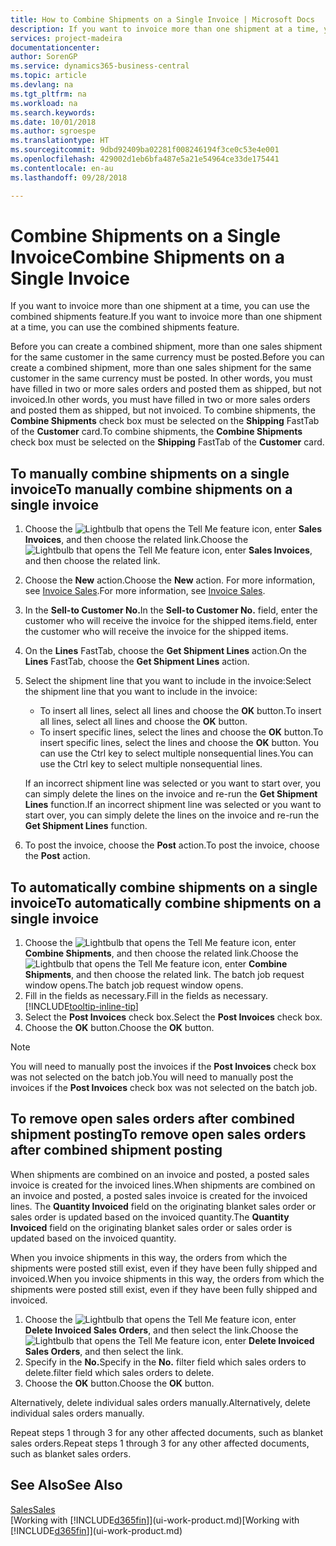 ```yaml
---
title: How to Combine Shipments on a Single Invoice | Microsoft Docs
description: If you want to invoice more than one shipment at a time, you can use the combined shipments feature.
services: project-madeira
documentationcenter: 
author: SorenGP
ms.service: dynamics365-business-central
ms.topic: article
ms.devlang: na
ms.tgt_pltfrm: na
ms.workload: na
ms.search.keywords: 
ms.date: 10/01/2018
ms.author: sgroespe
ms.translationtype: HT
ms.sourcegitcommit: 9dbd92409ba02281f008246194f3ce0c53e4e001
ms.openlocfilehash: 429002d1eb6bfa487e5a21e54964ce33de175441
ms.contentlocale: en-au
ms.lasthandoff: 09/28/2018

---
```

# <a name="combine-shipments-on-a-single-invoice"></a><span data-ttu-id="11afc-103">Combine Shipments on a Single Invoice</span><span class="sxs-lookup"><span data-stu-id="11afc-103">Combine Shipments on a Single Invoice</span></span>
<span data-ttu-id="11afc-104">If you want to invoice more than one shipment at a time, you can use the combined shipments feature.</span><span class="sxs-lookup"><span data-stu-id="11afc-104">If you want to invoice more than one shipment at a time, you can use the combined shipments feature.</span></span>  

 <span data-ttu-id="11afc-105">Before you can create a combined shipment, more than one sales shipment for the same customer in the same currency must be posted.</span><span class="sxs-lookup"><span data-stu-id="11afc-105">Before you can create a combined shipment, more than one sales shipment for the same customer in the same currency must be posted.</span></span> <span data-ttu-id="11afc-106">In other words, you must have filled in two or more sales orders and posted them as shipped, but not invoiced.</span><span class="sxs-lookup"><span data-stu-id="11afc-106">In other words, you must have filled in two or more sales orders and posted them as shipped, but not invoiced.</span></span> <span data-ttu-id="11afc-107">To combine shipments, the **Combine Shipments** check box must be selected on the **Shipping** FastTab of the **Customer** card.</span><span class="sxs-lookup"><span data-stu-id="11afc-107">To combine shipments, the **Combine Shipments** check box must be selected on the **Shipping** FastTab of the **Customer** card.</span></span>  

## <a name="to-manually-combine-shipments-on-a-single-invoice"></a><span data-ttu-id="11afc-108">To manually combine shipments on a single invoice</span><span class="sxs-lookup"><span data-stu-id="11afc-108">To manually combine shipments on a single invoice</span></span>  
1. <span data-ttu-id="11afc-109">Choose the ![Lightbulb that opens the Tell Me feature](media/ui-search/search_small.png "Tell me what you want to do") icon, enter **Sales Invoices**, and then choose the related link.</span><span class="sxs-lookup"><span data-stu-id="11afc-109">Choose the ![Lightbulb that opens the Tell Me feature](media/ui-search/search_small.png "Tell me what you want to do") icon, enter **Sales Invoices**, and then choose the related link.</span></span>  
2. <span data-ttu-id="11afc-110">Choose the **New** action.</span><span class="sxs-lookup"><span data-stu-id="11afc-110">Choose the **New** action.</span></span> <span data-ttu-id="11afc-111">For more information, see [Invoice Sales](sales-how-invoice-sales.md).</span><span class="sxs-lookup"><span data-stu-id="11afc-111">For more information, see [Invoice Sales](sales-how-invoice-sales.md).</span></span>
3. <span data-ttu-id="11afc-112">In the **Sell-to Customer No.**</span><span class="sxs-lookup"><span data-stu-id="11afc-112">In the **Sell-to Customer No.**</span></span> <span data-ttu-id="11afc-113">field, enter the customer who will receive the invoice for the shipped items.</span><span class="sxs-lookup"><span data-stu-id="11afc-113">field, enter the customer who will receive the invoice for the shipped items.</span></span>  
4. <span data-ttu-id="11afc-114">On the **Lines** FastTab, choose the **Get Shipment Lines** action.</span><span class="sxs-lookup"><span data-stu-id="11afc-114">On the **Lines** FastTab, choose the **Get Shipment Lines** action.</span></span>  
5. <span data-ttu-id="11afc-115">Select the shipment line that you want to include in the invoice:</span><span class="sxs-lookup"><span data-stu-id="11afc-115">Select the shipment line that you want to include in the invoice:</span></span>  

    - <span data-ttu-id="11afc-116">To insert all lines, select all lines and choose the **OK** button.</span><span class="sxs-lookup"><span data-stu-id="11afc-116">To insert all lines, select all lines and choose the **OK** button.</span></span>  
    - <span data-ttu-id="11afc-117">To insert specific lines, select the lines and choose the **OK** button.</span><span class="sxs-lookup"><span data-stu-id="11afc-117">To insert specific lines, select the lines and choose the **OK** button.</span></span> <span data-ttu-id="11afc-118">You can use the Ctrl key to select multiple nonsequential lines.</span><span class="sxs-lookup"><span data-stu-id="11afc-118">You can use the Ctrl key to select multiple nonsequential lines.</span></span>  

    <span data-ttu-id="11afc-119">If an incorrect shipment line was selected or you want to start over, you can simply delete the lines on the invoice and re-run the **Get Shipment Lines** function.</span><span class="sxs-lookup"><span data-stu-id="11afc-119">If an incorrect shipment line was selected or you want to start over, you can simply delete the lines on the invoice and re-run the **Get Shipment Lines** function.</span></span>  
7. <span data-ttu-id="11afc-120">To post the invoice, choose the **Post** action.</span><span class="sxs-lookup"><span data-stu-id="11afc-120">To post the invoice, choose the **Post** action.</span></span>  

## <a name="to-automatically-combine-shipments-on-a-single-invoice"></a><span data-ttu-id="11afc-121">To automatically combine shipments on a single invoice</span><span class="sxs-lookup"><span data-stu-id="11afc-121">To automatically combine shipments on a single invoice</span></span>  
1. <span data-ttu-id="11afc-122">Choose the ![Lightbulb that opens the Tell Me feature](media/ui-search/search_small.png "Tell me what you want to do") icon, enter **Combine Shipments**, and then choose the related link.</span><span class="sxs-lookup"><span data-stu-id="11afc-122">Choose the ![Lightbulb that opens the Tell Me feature](media/ui-search/search_small.png "Tell me what you want to do") icon, enter **Combine Shipments**, and then choose the related link.</span></span> <span data-ttu-id="11afc-123">The batch job request window opens.</span><span class="sxs-lookup"><span data-stu-id="11afc-123">The batch job request window opens.</span></span>  
2. <span data-ttu-id="11afc-124">Fill in the fields as necessary.</span><span class="sxs-lookup"><span data-stu-id="11afc-124">Fill in the fields as necessary.</span></span> [!INCLUDE[tooltip-inline-tip](includes/tooltip-inline-tip_md.md)]
3. <span data-ttu-id="11afc-125">Select the **Post Invoices** check box.</span><span class="sxs-lookup"><span data-stu-id="11afc-125">Select the **Post Invoices** check box.</span></span>  
4.  <span data-ttu-id="11afc-126">Choose the **OK** button.</span><span class="sxs-lookup"><span data-stu-id="11afc-126">Choose the **OK** button.</span></span>  

> [!NOTE]  
>  <span data-ttu-id="11afc-127">You will need to manually post the invoices if the **Post Invoices** check box was not selected on the batch job.</span><span class="sxs-lookup"><span data-stu-id="11afc-127">You will need to manually post the invoices if the **Post Invoices** check box was not selected on the batch job.</span></span>  

## <a name="to-remove-open-sales-orders-after-combined-shipment-posting"></a><span data-ttu-id="11afc-128">To remove open sales orders after combined shipment posting</span><span class="sxs-lookup"><span data-stu-id="11afc-128">To remove open sales orders after combined shipment posting</span></span> 
<span data-ttu-id="11afc-129">When shipments are combined on an invoice and posted, a posted sales invoice is created for the invoiced lines.</span><span class="sxs-lookup"><span data-stu-id="11afc-129">When shipments are combined on an invoice and posted, a posted sales invoice is created for the invoiced lines.</span></span> <span data-ttu-id="11afc-130">The **Quantity Invoiced** field on the originating blanket sales order or sales order is updated based on the invoiced quantity.</span><span class="sxs-lookup"><span data-stu-id="11afc-130">The **Quantity Invoiced** field on the originating blanket sales order or sales order is updated based on the invoiced quantity.</span></span>  

<span data-ttu-id="11afc-131">When you invoice shipments in this way, the orders from which the shipments were posted still exist, even if they have been fully shipped and invoiced.</span><span class="sxs-lookup"><span data-stu-id="11afc-131">When you invoice shipments in this way, the orders from which the shipments were posted still exist, even if they have been fully shipped and invoiced.</span></span>   

1. <span data-ttu-id="11afc-132">Choose the ![Lightbulb that opens the Tell Me feature](media/ui-search/search_small.png "Tell me what you want to do") icon, enter **Delete Invoiced Sales Orders**, and then select the link.</span><span class="sxs-lookup"><span data-stu-id="11afc-132">Choose the ![Lightbulb that opens the Tell Me feature](media/ui-search/search_small.png "Tell me what you want to do") icon, enter **Delete Invoiced Sales Orders**, and then select the link.</span></span>  
2. <span data-ttu-id="11afc-133">Specify in the **No.**</span><span class="sxs-lookup"><span data-stu-id="11afc-133">Specify in the **No.**</span></span> <span data-ttu-id="11afc-134">filter field which sales orders to delete.</span><span class="sxs-lookup"><span data-stu-id="11afc-134">filter field which sales orders to delete.</span></span>  
3. <span data-ttu-id="11afc-135">Choose the **OK** button.</span><span class="sxs-lookup"><span data-stu-id="11afc-135">Choose the **OK** button.</span></span>  

<span data-ttu-id="11afc-136">Alternatively, delete individual sales orders manually.</span><span class="sxs-lookup"><span data-stu-id="11afc-136">Alternatively, delete individual sales orders manually.</span></span>  

<span data-ttu-id="11afc-137">Repeat steps 1 through 3 for any other affected documents, such as blanket sales orders.</span><span class="sxs-lookup"><span data-stu-id="11afc-137">Repeat steps 1 through 3 for any other affected documents, such as blanket sales orders.</span></span>

## <a name="see-also"></a><span data-ttu-id="11afc-138">See Also</span><span class="sxs-lookup"><span data-stu-id="11afc-138">See Also</span></span>  
[<span data-ttu-id="11afc-139">Sales</span><span class="sxs-lookup"><span data-stu-id="11afc-139">Sales</span></span>](sales-manage-sales.md)  
<span data-ttu-id="11afc-140">[Working with [!INCLUDE[d365fin](includes/d365fin_md.md)]](ui-work-product.md)</span><span class="sxs-lookup"><span data-stu-id="11afc-140">[Working with [!INCLUDE[d365fin](includes/d365fin_md.md)]](ui-work-product.md)</span></span>

